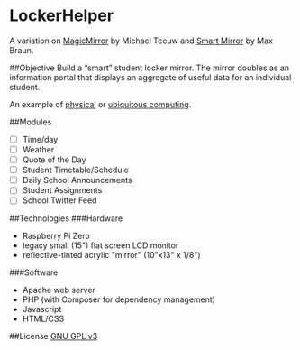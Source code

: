 LockerHelper
============
A variation on [MagicMirror](https://github.com/MichMich/MagicMirror) by Michael Teeuw and [Smart Mirror](https://github.com/maxbbraun/mirror) by Max Braun.

##Objective
Build a “smart” student locker mirror.
The mirror doubles as an information portal that displays an aggregate of useful data for an individual student.

An example of [physical](https://en.wikipedia.org/wiki/Physical_computing) or [ubiquitous computing](https://en.wikipedia.org/wiki/Ubiquitous_computing).

##Modules
- [ ] Time/day
- [ ] Weather
- [ ] Quote of the Day
- [ ] Student Timetable/Schedule
- [ ] Daily School Announcements
- [ ] Student Assignments
- [ ] School Twitter Feed

##Technologies
###Hardware
- Raspberry Pi Zero
- legacy small (15") flat screen LCD monitor
- reflective-tinted acrylic "mirror" (10"x13" x 1/8")

###Software
- Apache web server
- PHP (with Composer for dependency management)
- Javascript
- HTML/CSS

##License
[GNU GPL v3](LICENSE)
